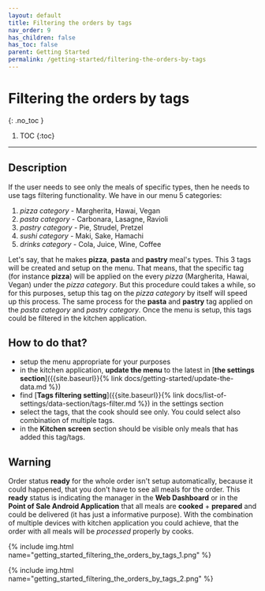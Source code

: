 ```yaml
---
layout: default
title: Filtering the orders by tags
nav_order: 9
has_children: false
has_toc: false
parent: Getting Started
permalink: /getting-started/filtering-the-orders-by-tags
---
```


# Filtering the orders by tags
{: .no_toc }

1. TOC
{:toc}

---

## Description
If the user needs to see only the meals of specific types, then he needs to use tags filtering functionality. We have in our menu 5 categories:
1. _pizza category_ - Margherita, Hawai, Vegan
1. _pasta category_ - Carbonara, Lasagne, Ravioli
1. _pastry category_ - Pie, Strudel, Pretzel
1. _sushi category_ - Maki, Sake, Hamachi
1. _drinks category_ - Cola, Juice, Wine, Coffee

Let's say, that he makes **pizza**, **pasta** and **pastry** meal's types. This 3 tags will be created and setup on the menu. That means, that the specific tag (for instance **pizza**) will be applied on the every _pizza_ (Margherita, Hawai, Vegan) under the _pizza category_. But this procedure could takes a while, so for this purposes, setup this tag on the _pizza category_ by itself will speed up this process. The same process for the **pasta** and **pastry** tag applied on the _pasta category_ and _pastry category_. Once the menu is setup, this tags could be filtered in the kitchen application.

## How to do that?
- setup the menu appropriate for your purposes
- in the kitchen application, **update the menu** to the latest in [**the settings section**]({{site.baseurl}}{% link docs/getting-started/update-the-data.md %})
- find [**Tags filtering setting**]({{site.baseurl}}{% link docs/list-of-settings/data-section/tags-filter.md %}) in the settings section
- select the tags, that the cook should see only. You could select also combination of multiple tags.
- in the **Kitchen screen** section should be visible only meals that has added this tag/tags.


## Warning
Order status **ready** for the whole order isn't setup automatically, because it could happened, that you don't have to see all meals for the order. This **ready** status is indicating the manager in the **Web Dashboard** or in the **Point of Sale Android Application** that all meals are <span class="text-orange-200">**cooked**</span> + <span class="text-green-200">**prepared**</span> and could be delivered (it has just a informative purpose). With the combination of multiple devices with kitchen application you could achieve, that the order with all meals will be _processed_ properly by cooks.

{% include img.html name="getting_started_filtering_the_orders_by_tags_1.png" %}

{% include img.html name="getting_started_filtering_the_orders_by_tags_2.png" %}